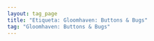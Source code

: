 ```yaml
---
layout: tag_page
title: "Etiqueta: Gloomhaven: Buttons & Bugs"
tag: "Gloomhaven: Buttons & Bugs"
---
```

